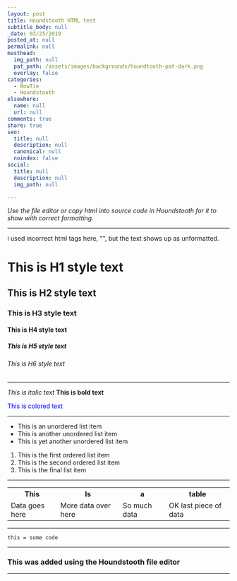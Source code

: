 ```yaml
---
layout: post
title: Houndstooth HTML test
subtitle_body: null
_date: 03/25/2019
posted_at: null
permalink: null
masthead:
  img_path: null
  pat_path: /assets/images/backgrounds/houndtooth-pat-dark.png
  overlay: false
categories:
  - BowTie
  - Houndstooth
elsewhere:
  name: null
  url: null
comments: true
share: true
seo:
  title: null
  description: null
  canonical: null
  noindex: false
social:
  title: null
  description: null
  img_path: null

---
```

<p><i>Use the file editor or copy html into source code in Houndstooth for it to show with correct formatting.</i></p>
<hr />
<thisisnotarealhtmltag> i used incorrect html tags here, "<thisisnotarealhtmltag></thisisnotarealhtmltag>", but the text shows up as unformatted. </thisisnotarealhtmltag>
<h1>This is H1 style text</h1>
<h2>This is H2 style text</h2>
<h3>This is H3 style text</h3>
<h4>This is H4 style text</h4>
<h5>This is H5 style text</h5>
<h6>This is H6 style text</h6>
<hr />
<p><em>This is italic text </em><strong>This is bold text </strong></p>
<p style="color: blue;">This is colored text</p>
<hr />
<ul>
<li>This is an unordered list item</li>
<li>This is another unordered list item</li>
<li>This is yet another unordered list item</li>
</ul>
<ol>
<li>This is the first ordered list item</li>
<li>This is the second ordered list item</li>
<li>This is the final list item</li>
</ol>
<hr />
<table>
<tbody>
<tr>
<th>This</th>
<th>Is</th>
<th>a</th>
<th>table</th>
</tr>
<tr>
<td>Data goes here</td>
<td>More data over here</td>
<td>So much data</td>
<td>OK last piece of data</td>
</tr>
</tbody>
</table>
<hr />
<p><code>this = some code</code></p>
<hr />
<h3> This was added using the Houndstooth file editor </h3>
<hr />